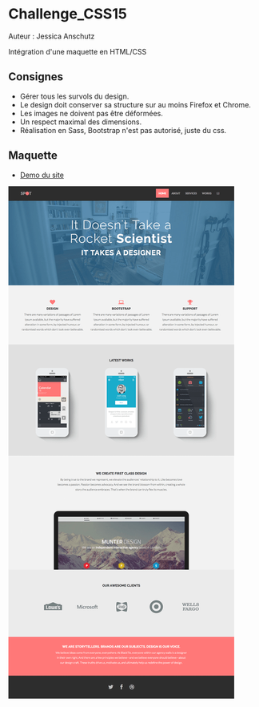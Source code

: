 # Challenge_CSS15
Auteur : Jessica Anschutz 

Intégration d'une maquette en HTML/CSS 

## Consignes 

- Gérer tous les survols du design.
- Le design doit conserver sa structure sur au moins Firefox et Chrome.
- Les images ne doivent pas être déformées.
- Un respect maximal des dimensions.
- Réalisation en Sass, Bootstrap n'est pas autorisé, juste du css.

## Maquette

- [Demo du site](http://blacktie.co/demo/spot/)

![](maquette.png)
